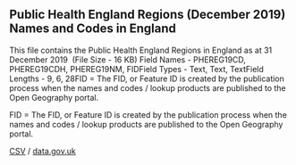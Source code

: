 ## Public Health England Regions (December 2019) Names and Codes in England

This file contains the Public Health England Regions in England as at 31 December 2019  (File Size - 16 KB) Field Names - PHEREG19CD, PHEREG19CDH, PHEREG19NM, FIDField Types - Text, Text, TextField Lengths - 9, 6, 28FID = The FID, or Feature ID is created by
the publication process when the names and codes / lookup products are
published to the Open Geography portal. 

FID = The FID, or Feature ID is created by
the publication process when the names and codes / lookup products are
published to the Open Geography portal. 

[CSV](csv/249.csv) / [data.gov.uk](https://data.gov.uk/dataset/0690bcdf-7786-40cf-9f95-2f3315491a70/public-health-england-regions-december-2019-names-and-codes-in-england)

